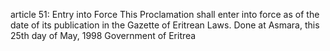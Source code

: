 article 51: Entry into Force
This Proclamation shall enter into force as of the date of its publication in the Gazette of Eritrean Laws. Done at Asmara, this 25th day of May, 1998 Government of Eritrea
<ul>
</ul>